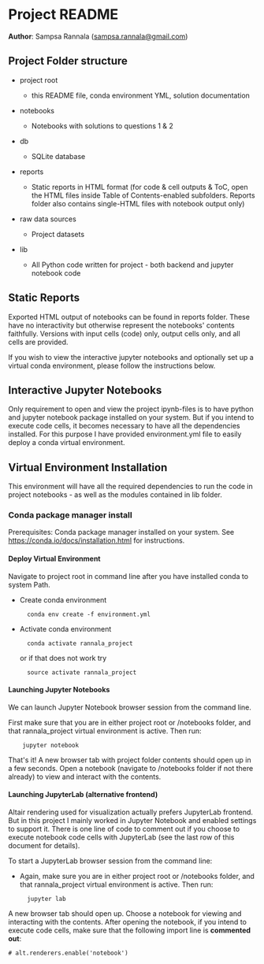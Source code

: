 # Project README

**Author**: Sampsa Rannala (sampsa.rannala@gmail.com)

## Project Folder structure

- project root
    * this README file, conda environment YML, solution documentation

- notebooks
    * Notebooks with solutions to questions 1 & 2

- db
    * SQLite database

- reports
    * Static reports in HTML format (for code & cell outputs & ToC,  open the HTML files inside Table of Contents-enabled subfolders. Reports folder also contains single-HTML files with notebook output only)

- raw data sources
    * Project datasets

- lib
    * All Python code written for project - both backend and jupyter notebook code

## Static Reports

 Exported HTML output of notebooks can be found in reports folder. These have no interactivity but otherwise represent the notebooks' contents faithfully. Versions with input cells (code) only, output cells only, and all cells are provided.

 If you wish to view the interactive jupyter notebooks and optionally set up a virtual conda environment, please follow the instructions below.

## Interactive Jupyter Notebooks

Only requirement to open and view the project ipynb-files is to have python and jupyter notebook package installed on your system. But if you intend to execute code cells, it becomes necessary to have all the dependencies installed. For this purpose I have provided environment.yml file to easily deploy a conda virtual environment.

## Virtual Environment Installation

This environment will have all the required dependencies to run the code in project notebooks - as well as the modules contained in lib folder.

### Conda package manager install

Prerequisites: Conda package manager installed on your system.
See https://conda.io/docs/installation.html for instructions.

#### Deploy Virtual Environment

Navigate to project root in command line after you have installed conda to system Path.

- Create conda environment

        conda env create -f environment.yml

- Activate conda environment

        conda activate rannala_project

    or if that does not work try

        source activate rannala_project

#### Launching Jupyter Notebooks

We can launch Jupyter Notebook browser session from the command line.

First make sure that you are in either project root or /notebooks folder, and that rannala_project virtual environment is active. Then run:

        jupyter notebook

That's it! A new browser tab with project folder contents should open up in a few seconds. Open a notebook (navigate to /notebooks folder if not there already) to view and interact with the contents.

#### Launching JupyterLab (alternative frontend)

Altair rendering used for visualization actually prefers JupyterLab frontend. But in this project I mainly worked in Jupyter Notebook and enabled settings to support it. There is one line of code to comment out if you choose to execute notebook code cells with JupyterLab (see the last row of this document for details).

To start a JupyterLab browser session from the command line:

- Again, make sure you are in either project root or /notebooks folder, and that rannala_project virtual environment is active. Then run:

        jupyter lab

A new browser tab should open up. Choose a notebook for viewing and interacting with the contents. After opening the notebook, if you intend to execute code cells, make sure that the following import line is **commented out**:

    # alt.renderers.enable('notebook')